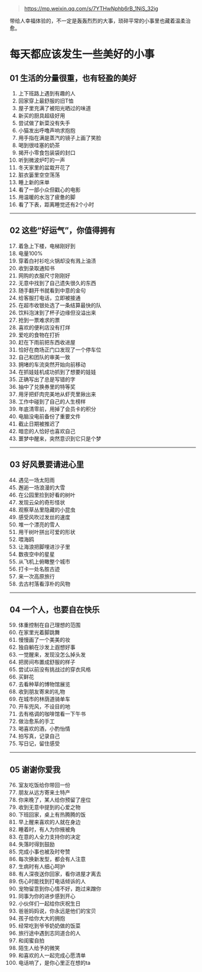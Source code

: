 > https://mp.weixin.qq.com/s/7YTHwNphb6rB_1NjS_32ig

带给人幸福体验的，不一定是轰轰烈烈的大事，琐碎平常的小事里也藏着温柔治愈。

# 每天都应该发生一些美好的小事

## 01 生活的分量很重，也有轻盈的美好
1.  上下班路上遇到有趣的人
2.  回家穿上最舒服的旧T恤
3.  屋子里充满了被阳光晒过的味道
4.  新买的厨具超级好用
5.  尝试做了新菜没有失手
6.  小猫发出呼噜声响求抱抱
7.  用手指在满是蒸汽的镜子上画了笑脸
8.  喝到很哇塞的奶茶
9.  揭开小零食包装袋的封口
10.  听到微波炉叮的一声
11.  冬天家里的盆栽开花了
12.  脏衣篓里空空荡荡
13.  睡上新的床单
14.  看了一部小众但戳心的电影
15.  用温暖的水泡了疲惫的脚
16.  看了下表，距离睡觉还有2个小时
---
## 02 这些“好运气”，你值得拥有
17.  着急上下楼，电梯刚好到
18.  电量100%
19.  穿着白衬衫吃火锅却没有溅上油渍
20.  收到录取通知书
21.  网购的衣服尺寸刚刚好
22.  无意中找到了自己遗失很久的东西
23.  随手翻开书就看到中意的金句
24.  给客服打电话，立即被接通
25.  在超市收银处选了一条结算最快的队
26.  饮料泡沫到了杯子边缘但没溢出来
27.  抢到一票难求的票
28.  喜欢的便利店没有打烊
29.  爱吃的食物在打折
30.  赶在下雨前把东西收进屋
31.  恰好在商场正门口发现了一个停车位
32.  自己和团队的审美一致
33.  拥堵的车流突然开始向前移动
34.  在抓娃娃机成功抓到了想要的娃娃
35.  正确写出了总是写错的字 
36.  抽中了兑换券里的特等奖
37.  用牙把虾肉完美地从虾壳里揪出来
38.  工作中碰到了自己的人生榜样
39.  年底清零前，用掉了会员卡的积分
40.  电脑没电前备份了重要文件
41.  截止日期被推迟了
42.  暗恋的人恰好也喜欢自己
43.  噩梦中醒来，突然意识到它只是个梦
---
## 03 好风景要请进心里
44.  遇见一场太阳雨
45.  邂逅一场浪漫的大雪
46.  在公园里捡到好看的树叶
47.  发现云朵的奇形怪状
48.  观察草丛里隐藏的小昆虫
49.  感受风吹过发丝的速度
50.  堆一个漂亮的雪人
51.  用干树叶拼出可爱的形状
52.  喂海鸥
53.  让海浪把脚埋进沙子里
54.  数夜空中的星星
55.  从飞机上俯瞰整个城市
56.  打卡一处名胜古迹
57.  来一次高原旅行
58.  去古村落看淳朴的风物
---
## 04 一个人，也要自在快乐
59.  体重控制在自己理想的范围
60.  在家里光着脚跳舞
61.  慢慢画了一个美美的妆
62.  独自躺在沙发上遐想好事
63.  一觉醒来，发现没怎么掉头发
64.  把房间布置成舒服的样子
65.  尝试以前没有挑战过的穿衣风格
66.  买鲜花
67.  去看种草的博物馆展览
68.  收到朋友寄来的礼物
69.  在城市的林荫道骑单车
70.  开车兜风，不设目的地
71.  去有格调的咖啡馆看一下午书
72.  做治愈系的手工
73.  喝喜欢的酒，小酌怡情
74.  拍写真，记录自己
75.  写日记，留住感受
--- 
## 05 谢谢你爱我
76.  室友吃饭给你带回一份
77.  朋友从远方寄来土特产
78.  你来晚了，某人给你预留了座位
79.  收到无意中提到的心爱之物
80.  下班回家，桌上有热腾腾的饭
81.  早上醒来喜欢的人就在身边
82.  睡着时，有人为你掖被角
83.  在意的人全力支持你的决定
84.  失落时得到鼓励
85.  完成小事也被及时夸赞
86.  每次换新发型，都会有人注意
87.  生病时有人细心呵护 
88.  有人深夜送你回家，看你进屋才离去
89.  伤心时能找到打电话倾诉的人
90.  宠物留意到你心情不好，跑过来蹭你
91.  同事为你的进步感到开心
92.  小伙伴们一起给你庆祝生日
93.  爸爸妈妈说，你永远是他们的宝贝
94.  孩子给你大大的拥抱
95.  经常吃到爷爷奶奶做的饭菜
96.  旅行途中遇到志同道合的人
97.  和闺蜜自拍
98.  陌生人给予的微笑
99.  和喜欢的人一起完成心愿清单
100.  电话响了，是你心里正在想的ta
